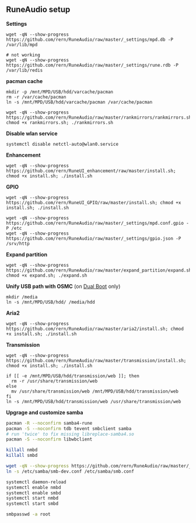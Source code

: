 RuneAudio setup
---

**Settings**  
```
wget -qN --show-progress https://github.com/rern/RuneAudio/raw/master/_settings/mpd.db -P /var/lib/mpd

# not working
wget -qN --show-progress https://github.com/rern/RuneAudio/raw/master/_settings/rune.rdb -P /var/lib/redis
```

**pacman cache**
```
mkdir -p /mnt/MPD/USB/hdd/varcache/pacman
rm -r /var/cache/pacman
ln -s /mnt/MPD/USB/hdd/varcache/pacman /var/cache/pacman

wget -qN --show-progress https://github.com/rern/RuneAudio/raw/master/rankmirrors/rankmirrors.sh; chmod +x rankmirrors.sh; ./rankmirrors.sh
```

**Disable wlan service**
```
systemctl disable netctl-auto@wlan0.service
```

**Enhancement**
```
wget -qN --show-progress https://github.com/rern/RuneUI_enhancement/raw/master/install.sh; chmod +x install.sh; ./install.sh
```

**GPIO**
```
wget -qN --show-progress https://github.com/rern/RuneUI_GPIO/raw/master/install.sh; chmod +x install.sh; ./install.sh

wget -qN --show-progress https://github.com/rern/RuneAudio/raw/master/_settings/mpd.conf.gpio -P /etc
wget -qN --show-progress https://github.com/rern/RuneAudio/raw/master/_settings/gpio.json -P /srv/http
```

**Expand partition**
```
wget -qN --show-progress https://github.com/rern/RuneAudio/raw/master/expand_partition/expand.sh; chmod +x expand.sh; ./expand.sh
```

**Unify USB path with OSMC** (on [Dual Boot](https://github.com/rern/RPi2-3.Dual.Boot-Rune.OSMC) only)
```
mkdir /media
ln -s /mnt/MPD/USB/hdd/ /media/hdd
```

**Aria2**
```
wget -qN --show-progress https://github.com/rern/RuneAudio/raw/master/aria2/install.sh; chmod +x install.sh; ./install.sh
```

**Transmission**
```
wget -qN --show-progress https://github.com/rern/RuneAudio/raw/master/transmission/install.sh; chmod +x install.sh; ./install.sh

if [[ -e /mnt/MPD/USB/hdd/transmission/web ]]; then
  rm -r /usr/share/transmission/web
else
  mv /usr/share/transmission/web /mnt/MPD/USB/hdd/transmission/web
fi
ln -s /mnt/MPD/USB/hdd/transmission/web /usr/share/transmission/web
```

**Upgrage and customize samba**
```bash
pacman -R --noconfirm samba4-rune
pacman -S --noconfirm tdb tevent smbclient samba
# run 'twice' to fix missing libreplace-samba4.so
pacman -S --noconfirm libwbclient

killall nmbd
killall smbd

wget -qN --show-progress https://github.com/rern/RuneAudio/raw/master/_settings/smb-dev.conf -P /etc/samba
ln -s /etc/samba/smb-dev.conf /etc/samba/smb.conf

systemctl daemon-reload
systemctl enable nmbd
systemctl enable smbd
systemctl start nmbd
systemctl start smbd

smbpasswd -a root
```
